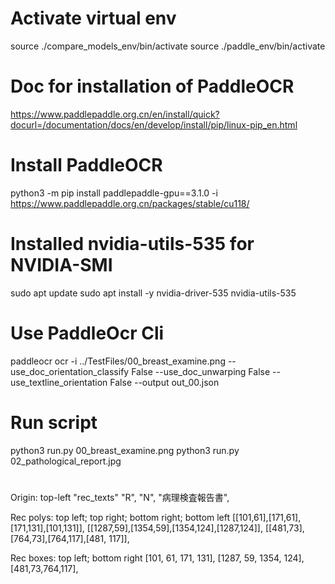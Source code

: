 # Activate virtual env
source ./compare_models_env/bin/activate
source ./paddle_env/bin/activate


# Doc for installation of PaddleOCR 
https://www.paddlepaddle.org.cn/en/install/quick?docurl=/documentation/docs/en/develop/install/pip/linux-pip_en.html

# Install PaddleOCR
python3 -m pip install paddlepaddle-gpu==3.1.0 -i https://www.paddlepaddle.org.cn/packages/stable/cu118/


# Installed nvidia-utils-535 for NVIDIA-SMI
sudo apt update
sudo apt install -y nvidia-driver-535 nvidia-utils-535

# Use PaddleOcr Cli
paddleocr ocr -i ../TestFiles/00_breast_examine.png --use_doc_orientation_classify False --use_doc_unwarping False --use_textline_orientation False --output out_00.json

# Run script
python3 run.py 00_breast_examine.png
python3 run.py 02_pathological_report.jpg

# 
Origin: top-left
"rec_texts"
"R",
"N",
"病理検査報告書",

Rec polys:
top left; top right; bottom right; bottom left
[[101,61],[171,61],[171,131],[101,131]],
[[1287,59],[1354,59],[1354,124],[1287,124]],
[[481,73],[764,73],[764,117],[481, 117]],

Rec boxes:
top left; bottom right
[101, 61, 171, 131],
[1287, 59, 1354, 124],
[481,73,764,117],

